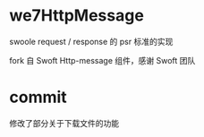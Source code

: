 # we7HttpMessage

swoole request / response 的 psr 标准的实现

fork 自  Swoft Http-message 组件，感谢 Swoft 团队

# commit

修改了部分关于下载文件的功能

